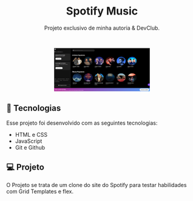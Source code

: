 <h1 align="center"> Spotify Music </h1>

<p align="center">
Projeto exclusivo de minha autoria & DevClub.
</p>

<br>

<p align="center">
  <img alt="Página inicial" src="./img/readm-bg.png" width="50%">
</p>

## 🚀 Tecnologias

Esse projeto foi desenvolvido com as seguintes tecnologias:

- HTML e CSS
- JavaScript
- Git e Github

## 💻 Projeto

O Projeto se trata de um clone do site do Spotify para testar habilidades com Grid Templates e flex.